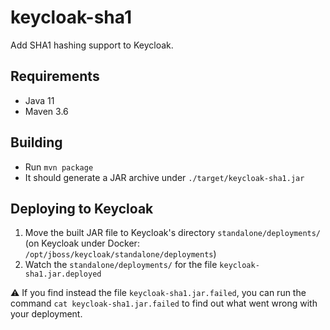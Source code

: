 # keycloak-sha1
Add SHA1 hashing support to Keycloak.

## Requirements

- Java 11
- Maven 3.6

## Building

- Run `mvn package`
- It should generate a JAR archive under `./target/keycloak-sha1.jar`

## Deploying to Keycloak

1. Move the built JAR file to Keycloak's directory `standalone/deployments/` (on Keycloak under Docker: `/opt/jboss/keycloak/standalone/deployments`)
2. Watch the `standalone/deployments/` for the file `keycloak-sha1.jar.deployed`

:warning: If you find instead the file `keycloak-sha1.jar.failed`, you can run the command `cat keycloak-sha1.jar.failed` to find out what went wrong with your deployment.
